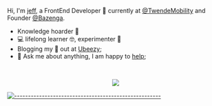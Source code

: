 
Hi, I'm [jeff](https://ubayi.netlify.app/), a FrontEnd Developer 🚀 currently at [@TwendeMobility](https://github.com/twende-app) and Founder [@Bazenga](https://github.com/ubeezy).

-   Knowledge hoarder 🧠 
-  💻 lifelong learner 🤓, experimenter 🧪
-  Blogging my 💙 out at [Ubeezy](https://ubayi.netlify.app/);
-  💬 Ask me about anything, I am happy to [help](https://twitter.com/jeffubayi);

<!--END_SECTION:waka-->


<br/>

<p align="center"> <img src="https://github-readme-stats.vercel.app/api?username=jeffubayi&show_icons=true&theme=gotham" />
  
[![-----------------------------------------------------](https://raw.githubusercontent.com/andreasbm/readme/master/assets/lines/colored.png)](#table-of-contents)



